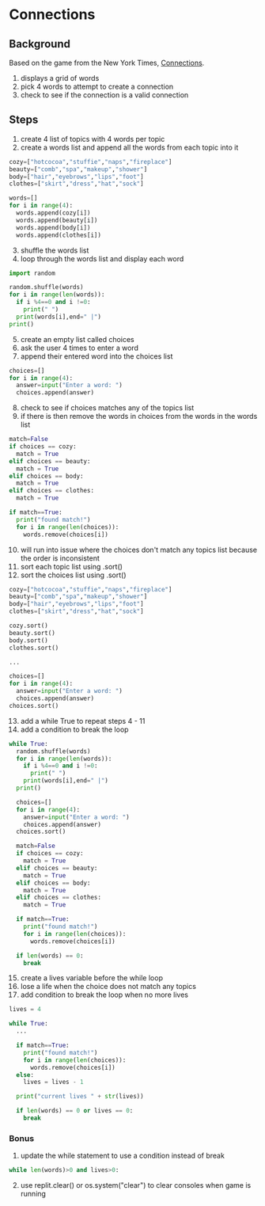 # Connections

## Background

Based on the game from the New York Times, <a href="https://www.nytimes.com/games/connections" target="_blank">Connections</a>.

1. displays a grid of words
2. pick 4 words to attempt to create a connection
3. check to see if the connection is a valid connection

## Steps

1. create 4 list of topics with 4 words per topic
2. create a words list and append all the words from each topic into it

```python
cozy=["hotcocoa","stuffie","naps","fireplace"]
beauty=["comb","spa","makeup","shower"]
body=["hair","eyebrows","lips","foot"]
clothes=["skirt","dress","hat","sock"]

words=[]
for i in range(4):
  words.append(cozy[i])
  words.append(beauty[i])
  words.append(body[i])
  words.append(clothes[i])
```

3. shuffle the words list
4. loop through the words list and display each word

```python
import random

random.shuffle(words)
for i in range(len(words)):
  if i %4==0 and i !=0:
    print(" ")
  print(words[i],end=" |")
print()
```

5. create an empty list called choices
6. ask the user 4 times to enter a word
7. append their entered word into the choices list

```python
choices=[]
for i in range(4):
  answer=input("Enter a word: ")
  choices.append(answer)
```

8. check to see if choices matches any of the topics list
9. if there is then remove the words in choices from the words in the words list

```python
match=False
if choices == cozy:
  match = True
elif choices == beauty:
  match = True
elif choices == body:
  match = True
elif choices == clothes:
  match = True

if match==True:
  print("found match!")
  for i in range(len(choices)):
    words.remove(choices[i])
```

10. will run into issue where the choices don't match any topics list because the order is inconsistent
11. sort each topic list using .sort()
12. sort the choices list using .sort()

```python
cozy=["hotcocoa","stuffie","naps","fireplace"]
beauty=["comb","spa","makeup","shower"]
body=["hair","eyebrows","lips","foot"]
clothes=["skirt","dress","hat","sock"]

cozy.sort()
beauty.sort()
body.sort()
clothes.sort()

...

choices=[]
for i in range(4):
  answer=input("Enter a word: ")
  choices.append(answer)
choices.sort()
```

13. add a while True to repeat steps 4 - 11
14. add a condition to break the loop

```python
while True:
  random.shuffle(words)
  for i in range(len(words)):
    if i %4==0 and i !=0:
      print(" ")
    print(words[i],end=" |")
  print()

  choices=[]
  for i in range(4):
    answer=input("Enter a word: ")
    choices.append(answer)
  choices.sort()

  match=False
  if choices == cozy:
    match = True
  elif choices == beauty:
    match = True
  elif choices == body:
    match = True
  elif choices == clothes:
    match = True

  if match==True:
    print("found match!")
    for i in range(len(choices)):
      words.remove(choices[i])

  if len(words) == 0:
    break
```

15. create a lives variable before the while loop
16. lose a life when the choice does not match any topics
17. add condition to break the loop when no more lives

```python
lives = 4

while True:
  ...

  if match==True:
    print("found match!")
    for i in range(len(choices)):
      words.remove(choices[i])
  else:
    lives = lives - 1

  print("current lives " + str(lives))

  if len(words) == 0 or lives == 0:
    break
```

### Bonus

1. update the while statement to use a condition instead of break

```python
while len(words)>0 and lives>0:
```

2. use replit.clear() or os.system("clear") to clear consoles when game is running
